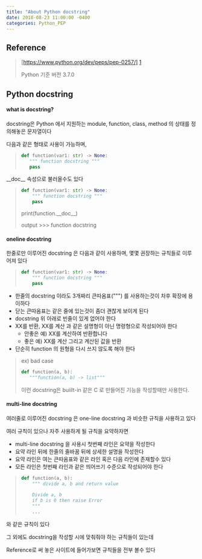 ```yaml
---
title: "About Python docstring"
date: 2018-08-23 11:00:00 -0400
categories: Python_PEP
---
```


## Reference
> [https://www.python.org/dev/peps/pep-0257/] [1]
>
> Python 기준 버전 3.7.0

## Python docstring

#### what is docstring?
docstring은 Python 에서 지원하는 module, function, class, method 의 상태를 정의해놓은 문자열이다

다음과 같은 형태로 사용이 가능하며,

> ```python
> def function(var1: str) -> None:
>    """ function docstring """
>    pass
>```

\_\_doc__ 속성으로 불러올수도 있다

> ```python
> def function(var1: str) -> None:
>     """ function docstring """
>     pass
> ```
> print(function.\_\_doc__)
>
> output >>> function docstring


#### oneline docstring
한줄로만 이루어진 docstring 은 다음과 같이 사용하며, 몇몇 권장하는 규칙들로 이루어져 있다

> ```python
> def function(var1: str) -> None:
>     """ function docstring """
>     pass
> ```

- 한줄의 docstring 이라도 3개짜리 큰따옴표(""") 를 사용하는것이 차후 확장에 용이하다
- 닫는 큰따옴표는 같은 줄에 있는것이 좀더 괜찮게 보이게 된다
- docstring 위 아래로 빈줄이 있게 없어야 한다
- XX를 반환, XX를 계산 과 같은 설명형이 아닌 명령형으로 작성되어야 한다
  - 안좋은 예) XX를 계산하여 반환합니다
  - 좋은 예) XX를 계산 그리고 계산된 값을 반환
- 단순히 function 의 원형을 다시 쓰지 않도록 해야 한다

>ex) bad case
>```python
>def function(a, b):
>    """function(a, b) -> list"""
>```
> 이런 docstring은 buiilt-in 같은 C 로 만들어진 기능을 작성할때만 사용한다.

#### multi-line docstring
여러줄로 이루어진 docstring 은 one-line docstring 과 비슷한 규칙을 사용하고 있다

여러 규칙이 있으나 자주 사용하게 될 규칙을 요약하자면
- multi-line docstring 을 사용시 첫번째 라인은 요약을 작성한다
- 요약 라인 뒤에 한줄의 줄바꿈 뒤에 상세한 설명을 작성한다
- 요약 라인은 여는 큰따옴표와 같은 라인 혹은 다음 라인에 존재할수 있다
- 모든 라인은 첫번째 라인과 같은 띄어쓰기 수준으로 작성되어야 한다
> ```python
> def function(a, b):
>     """ divide a, b and return value
>     
>     Divide a, b
>     if b is 0 then raise Error
>     """
>     ...
>```

와 같은 규칙이 있다

그 외에도 docstring을 작성할 시에 맞춰줘야 하는 규칙들이 있는데

Reference로 써 놓은 사이트에 들어가보면 규칙들을 전부 볼수 있다

[1]: https://www.python.org/dev/peps/pep-0257/